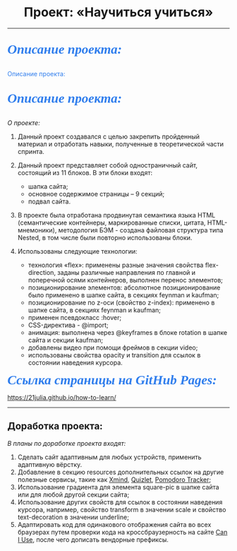 <h1 align="center">Проект: «Научиться учиться»</h1>

___


<p style="color:#307eed;font-size:30px;font-weight:600;font-family:constantia;font-style:italic">Описание проекта:</p>

<font style="color:#307eed">Описание проекта:</font>

<p style="color: #307eed; font-size: 30px; font-weight:600; font-family:constantia; font-style:italic">Описание проекта:</p>

*О проекте:*

1. Данный проект создавался с целью закрепить пройденный материал и отработать навыки, полученные в теоретической части спринта.

2. Данный проект представляет собой одностраничный сайт, состоящий из 11 блоков. В эти блоки входят:
    * шапка сайта;
    * основное содержимое страницы – 9 секций;
    * подвал сайта.

3. В проекте была отработана продвинутая семантика языка HTML (семантические контейнеры, маркированные списки, цитата, HTML-мнемоники), методология БЭМ - создана файловая структура типа Nested, в том числе были повторно использованы блоки.

4. Использованы следующие технологии:
   * технология «flex»: применены разные значения свойства flex-direction, заданы различные направления по главной и поперечной осями контейнеров, выполнен перенос элементов;
   * позиционирование элементов: абсолютное позиционирование было применено в шапке сайта, в секциях feynman и kaufman;
   * позиционирование по z-оси (свойство z-index): применено в шапке сайта, в секциях feynman и kaufman;
   * применен псевдокласс :hover;
   * CSS-директива - @import;
   * анимация: выполнена через @keyframes в блоке rotation в шапке сайта и секции kaufman;
   * добавлены видео при помощи фреймов в секции video;
   * использованы свойства opacity и transition для ссылок в состоянии наведения курсора.

<font style="color:#307eed;font-size:30px;font-weight:600;font-family:constantia;font-style:italic">Ссылка страницы на GitHub Pages:</font>

https://21julia.github.io/how-to-learn/
___

## Доработка проекта:

*В планы по доработке проекта входят:*

1. Сделать сайт адаптивным для любых устройств, применить адаптивную вёрстку.
2. Добавление в секцию resources дополнительных ссылок на другие полезные сервисы, такие как [Xmind](https://xmind.app/), [Quizlet](https://quizlet.com/ru), [Pomodoro Tracker](https://pomodoro-tracker.com/?lang=ru);
3. Использование градиента для элемента square-pic в шапке сайта или для любой другой секции сайта;
4. Использование других свойств для ссылок в состоянии наведения курсора, например, свойство transform в значении scale и свойство text-decoration в значении underline;
5. Адаптировать код для одинакового отображения сайта во всех браузерах путем проверки кода на кроссбраузерность на сайте [Can I Use](https://caniuse.com/), после чего дописать вендорные префиксы.
